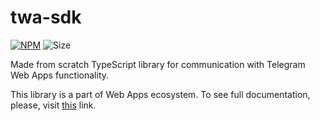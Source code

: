 # twa-sdk

[npm-badge]: https://img.shields.io/npm/v/twa-sdk?logo=npm

[npm-link]: https://npmjs.com/package/twa-sdk

[size-badge]: https://img.shields.io/bundlephobia/minzip/twa-sdk

[![NPM][npm-badge]][npm-link]
![Size][size-badge]

Made from scratch TypeScript library for communication with Telegram Web Apps
functionality.

This library is a part of Web Apps ecosystem. To see full documentation, please,
visit [this](https://telegram-web-apps.github.io/twa/docs/libraries/twa-bridge/about)
link.